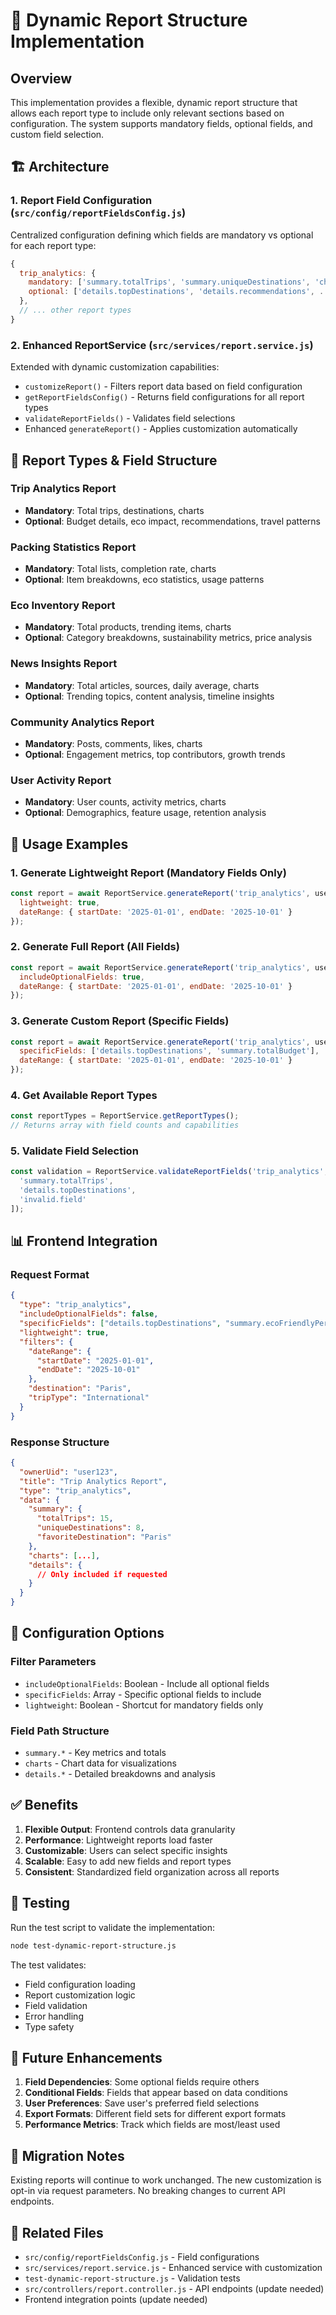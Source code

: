 # 🧩 Dynamic Report Structure Implementation

## Overview
This implementation provides a flexible, dynamic report structure that allows each report type to include only relevant sections based on configuration. The system supports mandatory fields, optional fields, and custom field selection.

## 🏗️ Architecture

### 1. Report Field Configuration (`src/config/reportFieldsConfig.js`)
Centralized configuration defining which fields are mandatory vs optional for each report type:

```js
{
  trip_analytics: {
    mandatory: ['summary.totalTrips', 'summary.uniqueDestinations', 'charts'],
    optional: ['details.topDestinations', 'details.recommendations', ...]
  },
  // ... other report types
}
```

### 2. Enhanced ReportService (`src/services/report.service.js`)
Extended with dynamic customization capabilities:

- `customizeReport()` - Filters report data based on field configuration
- `getReportFieldsConfig()` - Returns field configurations for all report types
- `validateReportFields()` - Validates field selections
- Enhanced `generateReport()` - Applies customization automatically

## 🎯 Report Types & Field Structure

### Trip Analytics Report
- **Mandatory**: Total trips, destinations, charts
- **Optional**: Budget details, eco impact, recommendations, travel patterns

### Packing Statistics Report  
- **Mandatory**: Total lists, completion rate, charts
- **Optional**: Item breakdowns, eco statistics, usage patterns

### Eco Inventory Report
- **Mandatory**: Total products, trending items, charts
- **Optional**: Category breakdowns, sustainability metrics, price analysis

### News Insights Report
- **Mandatory**: Total articles, sources, daily average, charts
- **Optional**: Trending topics, content analysis, timeline insights

### Community Analytics Report
- **Mandatory**: Posts, comments, likes, charts
- **Optional**: Engagement metrics, top contributors, growth trends

### User Activity Report
- **Mandatory**: User counts, activity metrics, charts  
- **Optional**: Demographics, feature usage, retention analysis

## 🚀 Usage Examples

### 1. Generate Lightweight Report (Mandatory Fields Only)
```js
const report = await ReportService.generateReport('trip_analytics', userId, {
  lightweight: true,
  dateRange: { startDate: '2025-01-01', endDate: '2025-10-01' }
});
```

### 2. Generate Full Report (All Fields)
```js
const report = await ReportService.generateReport('trip_analytics', userId, {
  includeOptionalFields: true,
  dateRange: { startDate: '2025-01-01', endDate: '2025-10-01' }
});
```

### 3. Generate Custom Report (Specific Fields)
```js
const report = await ReportService.generateReport('trip_analytics', userId, {
  specificFields: ['details.topDestinations', 'summary.totalBudget'],
  dateRange: { startDate: '2025-01-01', endDate: '2025-10-01' }
});
```

### 4. Get Available Report Types
```js
const reportTypes = ReportService.getReportTypes();
// Returns array with field counts and capabilities
```

### 5. Validate Field Selection
```js
const validation = ReportService.validateReportFields('trip_analytics', [
  'summary.totalTrips',
  'details.topDestinations',
  'invalid.field'
]);
```

## 📊 Frontend Integration

### Request Format
```json
{
  "type": "trip_analytics",
  "includeOptionalFields": false,
  "specificFields": ["details.topDestinations", "summary.ecoFriendlyPercentage"],
  "lightweight": true,
  "filters": {
    "dateRange": { 
      "startDate": "2025-01-01", 
      "endDate": "2025-10-01" 
    },
    "destination": "Paris",
    "tripType": "International"
  }
}
```

### Response Structure
```json
{
  "ownerUid": "user123",
  "title": "Trip Analytics Report",
  "type": "trip_analytics", 
  "data": {
    "summary": {
      "totalTrips": 15,
      "uniqueDestinations": 8,
      "favoriteDestination": "Paris"
    },
    "charts": [...],
    "details": {
      // Only included if requested
    }
  }
}
```

## 🔧 Configuration Options

### Filter Parameters
- `includeOptionalFields`: Boolean - Include all optional fields
- `specificFields`: Array - Specific optional fields to include
- `lightweight`: Boolean - Shortcut for mandatory fields only

### Field Path Structure
- `summary.*` - Key metrics and totals
- `charts` - Chart data for visualizations  
- `details.*` - Detailed breakdowns and analysis

## ✅ Benefits

1. **Flexible Output**: Frontend controls data granularity
2. **Performance**: Lightweight reports load faster
3. **Customizable**: Users can select specific insights
4. **Scalable**: Easy to add new fields and report types
5. **Consistent**: Standardized field organization across all reports

## 🧪 Testing

Run the test script to validate the implementation:
```bash
node test-dynamic-report-structure.js
```

The test validates:
- Field configuration loading
- Report customization logic
- Field validation
- Error handling
- Type safety

## 🔮 Future Enhancements

1. **Field Dependencies**: Some optional fields require others
2. **Conditional Fields**: Fields that appear based on data conditions
3. **User Preferences**: Save user's preferred field selections
4. **Export Formats**: Different field sets for different export formats
5. **Performance Metrics**: Track which fields are most/least used

## 📝 Migration Notes

Existing reports will continue to work unchanged. The new customization is opt-in via request parameters. No breaking changes to current API endpoints.

## 🔗 Related Files

- `src/config/reportFieldsConfig.js` - Field configurations
- `src/services/report.service.js` - Enhanced service with customization
- `test-dynamic-report-structure.js` - Validation tests
- `src/controllers/report.controller.js` - API endpoints (update needed)
- Frontend integration points (update needed)